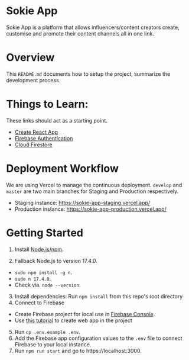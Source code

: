 # Sokie App

Sokie App is a platform that allows influencers/content creators create, customise and promote their content channels all in one link.

# Overview

This `README.md` documents how to setup the project, summarize the development process.

# Things to Learn:

These links should act as a starting point.
- [Create React App](https://create-react-app.dev/docs/getting-started/)
- [Firebase Authentication](https://firebase.google.com/docs/auth)
- [Cloud Firestore](https://firebase.google.com/docs/firestore)

# Deployment Workflow

We are using Vercel to manage the continuous deployment. `develop` and `master` are two main branches for Staging and Production respectively.
- Staging instance: https://sokie-app-staging.vercel.app/
- Production instance: https://sokie-app-production.vercel.app/

# Getting Started

1. Install [Node.js/npm](https://nodejs.org/en/download/).

2. Fallback Node.js to version 17.4.0.

- `sudo npm install -g n`.
- `sudo n 17.4.0`.
- Check via. `node --version`.

3. Install dependencies: Run `npm install` from this repo's root directory
4. Connect to Firebase

- Create Firebase project for local use in [Firebase Console](https://console.firebase.google.com). 
- Use [this tutorial](https://firebase.google.com/docs/web/setup?authuser=1&hl=en) to create web app in the project

5. Run `cp .env.example .env`.
6. Add the Firebase app configuration values to the `.env` file to connect Firebase to your local instance.
7. Run `npm run start` and go to https://localhost:3000.
